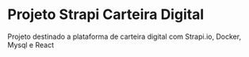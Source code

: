 # Projeto Strapi Carteira Digital
Projeto destinado a plataforma de carteira digital com Strapi.io, Docker, Mysql e React
